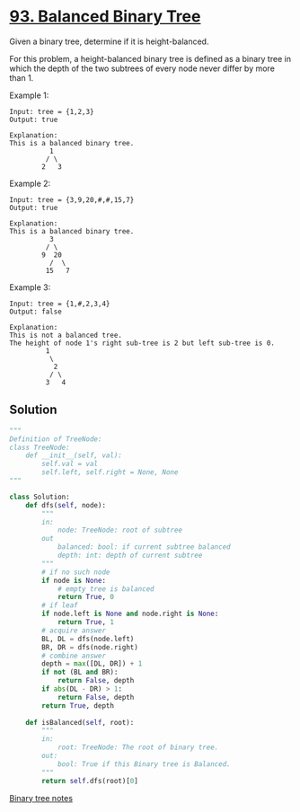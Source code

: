 # [93. Balanced Binary Tree](https://www.lintcode.com/problem/balanced-binary-tree/description)

Given a binary tree, determine if it is height-balanced.

For this problem, a height-balanced binary tree is defined as a binary tree in which the depth of the two subtrees of every node never differ by more than 1.

Example  1:
```
Input: tree = {1,2,3}
Output: true

Explanation:
This is a balanced binary tree.
		  1  
		 / \                
		2   3
```

Example  2:
```
Input: tree = {3,9,20,#,#,15,7}
Output: true

Explanation:
This is a balanced binary tree.
		  3  
		 / \                
		9  20                
		  /  \                
		 15   7 

```

Example  3:
```
Input: tree = {1,#,2,3,4}
Output: false

Explanation:
This is not a balanced tree. 
The height of node 1's right sub-tree is 2 but left sub-tree is 0.
		 1  
		  \                
		   2                
		  / \                
		 3   4
```
## Solution
```python
"""
Definition of TreeNode:
class TreeNode:
    def __init__(self, val):
        self.val = val
        self.left, self.right = None, None
"""

class Solution:
    def dfs(self, node):
        """
        in: 
            node: TreeNode: root of subtree
        out
            balanced: bool: if current subtree balanced
            depth: int: depth of current subtree
        """
        # if no such node
        if node is None:
            # empty tree is balanced
            return True, 0
        # if leaf
        if node.left is None and node.right is None:
            return True, 1
        # acquire answer
        BL, DL = dfs(node.left)
        BR, DR = dfs(node.right)
        # combine answer
        depth = max([DL, DR]) + 1
        if not (BL and BR):
            return False, depth
        if abs(DL - DR) > 1:
            return False, depth
        return True, depth
    
    def isBalanced(self, root):
        """
        in:
            root: TreeNode: The root of binary tree.
        out:
            bool: True if this Binary tree is Balanced.
        """
        return self.dfs(root)[0]
```

[Binary tree notes](readme.md#Binary-Tree)